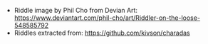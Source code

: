 - Riddle image by Phil Cho from Devian Art: https://www.deviantart.com/phil-cho/art/Riddler-on-the-loose-548585792
- Riddles extracted from: https://github.com/kivson/charadas